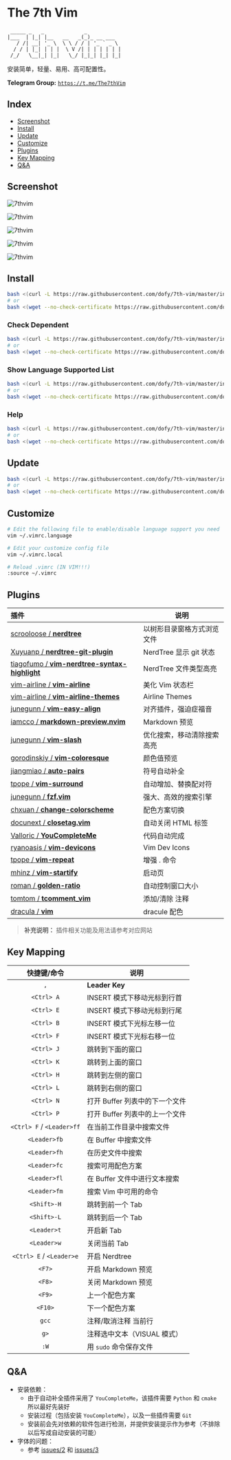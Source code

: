 # The 7th Vim

```
 _____ _   _             _           
|___  | |_| |__   __   _(_)_ __ ___  
   / /| __| '_ \  \ \ / / | '_ ` _ \ 
  / / | |_| | | |  \ V /| | | | | | |
 /_/   \__|_| |_|   \_/ |_|_| |_| |_|
```

安装简单，轻量、易用、高可配置性。

**Telegram Group:** [`https://t.me/The7thVim`](https://t.me/The7thVim)

## Index

- [Screenshot](#screenshot)
- [Install](#install)
- [Update](#update)
- [Customize](#customize)
- [Plugins](#plugins)
- [Key Mapping](#key-mapping)
- [Q&A](#qa)

## Screenshot

![7thvim][screen-shot-1]

![7thvim][screen-shot-2]

![7thvim][screen-shot-3]

![7thvim][screen-shot-4]

![7thvim][screen-shot-5]

## Install

```bash
bash <(curl -L https://raw.githubusercontent.com/dofy/7th-vim/master/install.sh) -i
# or
bash <(wget --no-check-certificate https://raw.githubusercontent.com/dofy/7th-vim/master/install.sh -O -) -i
```
### Check Dependent

```bash
bash <(curl -L https://raw.githubusercontent.com/dofy/7th-vim/master/install.sh) -c
# or
bash <(wget --no-check-certificate https://raw.githubusercontent.com/dofy/7th-vim/master/install.sh -O -) -c
```

### Show Language Supported List

```bash
bash <(curl -L https://raw.githubusercontent.com/dofy/7th-vim/master/install.sh) -l
# or
bash <(wget --no-check-certificate https://raw.githubusercontent.com/dofy/7th-vim/master/install.sh -O -) -l
```

### Help

```bash
bash <(curl -L https://raw.githubusercontent.com/dofy/7th-vim/master/install.sh) -h
# or
bash <(wget --no-check-certificate https://raw.githubusercontent.com/dofy/7th-vim/master/install.sh -O -) -h
```

## Update

```bash
bash <(curl -L https://raw.githubusercontent.com/dofy/7th-vim/master/install.sh) -u
# or
bash <(wget --no-check-certificate https://raw.githubusercontent.com/dofy/7th-vim/master/install.sh -O -) -u
```

## Customize

```bash
# Edit the following file to enable/disable language support you need
vim ~/.vimrc.language

# Edit your customize config file
vim ~/.vimrc.local

# Reload .vimrc (IN VIM!!!)
:source ~/.vimrc
```

## Plugins

| 插件                                                   | 说明                       |
| :---                                                   | ----                       |
| [scrooloose / **nerdtree**][plug1]                     | 以树形目录窗格方式浏览文件 |
| [Xuyuanp / **nerdtree-git-plugin**][plug2]             | NerdTree 显示 git 状态     |
| [tiagofumo / **vim-nerdtree-syntax-highlight**][plug3] | NerdTree 文件类型高亮      |
| [vim-airline / **vim-airline**][plug4]                 | 美化 Vim 状态栏            |
| [vim-airline / **vim-airline-themes**][plug5]          | Airline Themes             |
| [junegunn / **vim-easy-align**][plug6]                 | 对齐插件，强迫症福音       |
| [iamcco / **markdown-preview.nvim**][plug7]             | Markdown 预览              |
| [junegunn / **vim-slash**][plug8]                      | 优化搜索，移动清除搜索高亮 |
| [gorodinskiy / **vim-coloresque**][plug9]              | 颜色值预览                 |
| [jiangmiao / **auto-pairs**][plug10]                   | 符号自动补全               |
| [tpope / **vim-surround**][plug11]                     | 自动增加、替换配对符       |
| [junegunn / **fzf.vim**][plug12]                       | 强大、高效的搜索引擎       |
| [chxuan / **change-colorscheme**][plug13]              | 配色方案切换               |
| [docunext / **closetag.vim**][plug14]                  | 自动关闭 HTML 标签         |
| [Valloric / **YouCompleteMe**][plug15]                 | 代码自动完成               |
| [ryanoasis / **vim-devicons**][plug16]                 | Vim Dev Icons              |
| [tpope / **vim-repeat**][plug17]                       | 增强 . 命令                |
| [mhinz / **vim-startify**][plug18]                     | 启动页                     |
| [roman / **golden-ratio**][plug19]                     | 自动控制窗口大小           |
| [tomtom / **tcomment_vim**][plug20]                    | 添加/清除 注释             |
| [dracula / **vim**][color]                             | dracule 配色               |

> **补充说明：** 插件相关功能及用法请参考对应网站

## Key Mapping

| 快捷键/命令               | 说明                           |
| :--:                      | ----                           |
| `,`                       | **Leader Key**                 |
| `<Ctrl> A`                | INSERT 模式下移动光标到行首    |
| `<Ctrl> E`                | INSERT 模式下移动光标到行尾    |
| `<Ctrl> B`                | INSERT 模式下光标左移一位      |
| `<Ctrl> F`                | INSERT 模式下光标右移一位      |
| `<Ctrl> J`                | 跳转到下面的窗口               |
| `<Ctrl> K`                | 跳转到上面的窗口               |
| `<Ctrl> H`                | 跳转到左侧的窗口               |
| `<Ctrl> L`                | 跳转到右侧的窗口               |
| `<Ctrl> N`                | 打开 Buffer 列表中的下一个文件 |
| `<Ctrl> P`                | 打开 Buffer 列表中的上一个文件 |
| `<Ctrl> F` / `<Leader>ff` | 在当前工作目录中搜索文件       |
| `<Leader>fb`              | 在 Buffer 中搜索文件           |
| `<Leader>fh`              | 在历史文件中搜索               |
| `<Leader>fc`              | 搜索可用配色方案               |
| `<Leader>fl`              | 在 Buffer 文件中进行文本搜索   |
| `<Leader>fm`              | 搜索 Vim 中可用的命令          |
| `<Shift>-H`               | 跳转到前一个 Tab               |
| `<Shift>-L`               | 跳转到后一个 Tab               |
| `<Leader>t`               | 开启新 Tab                     |
| `<Leader>w`               | 关闭当前 Tab                   |
| `<Ctrl> E` / `<Leader>e`  | 开启 Nerdtree                  |
| `<F7>`                    | 开启 Markdown 预览             |
| `<F8>`                    | 关闭 Markdown 预览             |
| `<F9>`                    | 上一个配色方案                 |
| `<F10>`                   | 下一个配色方案                 |
| `gcc`                     | 注释/取消注释 当前行           |
| `g>`                      | 注释选中文本（VISUAL 模式）    |
| `:W`                      | 用 `sudo` 命令保存文件         |

## Q&A

- 安装依赖：
  - 由于自动补全插件采用了 `YouCompleteMe`，该插件需要 `Python` 和 `cmake` 所以最好先装好
  - 安装过程（包括安装 `YouCompleteMe`），以及一些插件需要 `Git`
  - 安装前会先对依赖的软件包进行检测，并提供安装提示作为参考（不排除以后写成自动安装的可能）
- 字体的问题：
  - 参考 [issues/2][issues2] 和 [issues/3][issues3]

[screen-shot-1]: https://user-images.githubusercontent.com/344197/34345993-42b0397c-ea2e-11e7-9003-e8c7f6453cba.png
[screen-shot-2]: https://user-images.githubusercontent.com/344197/34291098-a32023d6-e735-11e7-9fd5-285b4939c1c8.png
[screen-shot-3]: https://user-images.githubusercontent.com/344197/34345994-444dac1a-ea2e-11e7-98a1-3a21c4d000a9.png
[screen-shot-4]: https://user-images.githubusercontent.com/344197/34291099-a37b0102-e735-11e7-9ee4-e03b7f180af0.png
[screen-shot-5]: https://user-images.githubusercontent.com/344197/34291095-a2399ca4-e735-11e7-9883-6b1a27364fe4.png
[plug1]: https://github.com/scrooloose/nerdtree
[plug2]: https://github.com/Xuyuanp/nerdtree-git-plugin
[plug3]: https://github.com/tiagofumo/vim-nerdtree-syntax-highlight
[plug4]: https://github.com/vim-airline/vim-airline
[plug5]: https://github.com/vim-airline/vim-airline-themes
[plug6]: https://github.com/junegunn/vim-easy-align
[plug7]: https://github.com/iamcco/markdown-preview.nvim
[plug8]: https://github.com/junegunn/vim-slash
[plug9]: https://github.com/gorodinskiy/vim-coloresque
[plug10]: https://github.com/jiangmiao/auto-pairs
[plug11]: https://github.com/tpope/vim-surround
[plug12]: https://github.com/junegunn/fzf.vim
[plug13]: https://github.com/chxuan/change-colorscheme
[plug14]: https://github.com/docunext/closetag.vim
[plug15]: https://github.com/Valloric/YouCompleteMe
[plug16]: https://github.com/ryanoasis/vim-devicons
[plug17]: https://github.com/tpope/vim-repeat
[plug18]: https://github.com/mhinz/vim-startify
[plug19]: https://github.com/roman/golden-ratio
[plug20]: https://github.com/tomtom/tcomment_vim
[color]: https://github.com/dracula/vim
[issues2]: https://github.com/dofy/7th-vim/issues/2
[issues3]: https://github.com/dofy/7th-vim/issues/3
